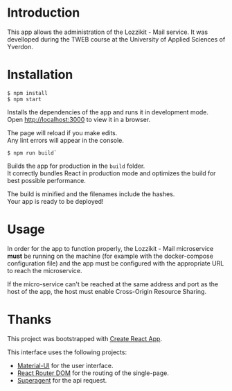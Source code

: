 # Introduction

This app allows the administration of the Lozzikit - Mail service. 
It was develloped during the TWEB course at the University of Applied Sciences of Yverdon.

# Installation

```
$ npm install
$ npm start
```

Installs the dependencies of the app and runs it in development mode.<br>
Open [http://localhost:3000](http://localhost:3000) to view it in a browser.

The page will reload if you make edits.<br>
Any lint errors will appear in the console.

```
$ npm run build`
```

Builds the app for production in the `build` folder.<br>
It correctly bundles React in production mode and optimizes the build for best possible performance.

The build is minified and the filenames include the hashes.<br>
Your app is ready to be deployed!

# Usage

In order for the app to function properly, the Lozzikit - Mail microservice **must** be running on the machine (for example with the docker-compose configuration file) and the app must be configured with the appropriate URL to reach the microservice.

If the micro-service can't be reached at the same address and port as the host of the app, the host must enable Cross-Origin Resource Sharing.

# Thanks

This project was bootstrapped with [Create React App](https://github.com/facebookincubator/create-react-app).

This interface uses the following projects:

* [Material-UI](https://material-ui-next.com/) for the user interface.
* [React Router DOM](https://reacttraining.com/react-router/) for the routing of the single-page.
* [Superagent](https://github.com/visionmedia/superagent) for the api request.
